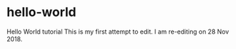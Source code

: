 # hello-world
Hello World tutorial
This is my first attempt to edit. I am re-editing on 28 Nov 2018. 
